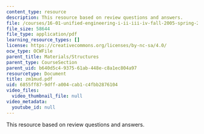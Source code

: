 ```yaml
---
content_type: resource
description: This resource based on review questions and answers.
file: /courses/16-01-unified-engineering-i-ii-iii-iv-fall-2005-spring-2006/6855ff879dffa004cab1c4fbb2876104_zm1mud.pdf
file_size: 58644
file_type: application/pdf
learning_resource_types: []
license: https://creativecommons.org/licenses/by-nc-sa/4.0/
ocw_type: OCWFile
parent_title: Materials/Structures
parent_type: CourseSection
parent_uid: b640d5c4-9375-61ab-448e-c8a1ec804a97
resourcetype: Document
title: zm1mud.pdf
uid: 6855ff87-9dff-a004-cab1-c4fbb2876104
video_files:
  video_thumbnail_file: null
video_metadata:
  youtube_id: null
---
```

This resource based on review questions and answers.